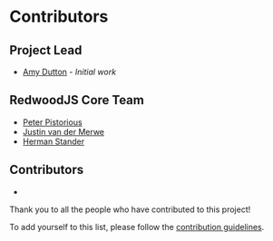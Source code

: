 # Contributors

## Project Lead
* [Amy Dutton](https://github.com/ahaywood) - *Initial work*

## RedwoodJS Core Team
* [Peter Pistorious](https://github.com/peterp)
* [Justin van der Merwe](https://github.com/justinvdm)
* [Herman Stander](https://github.com/harryhcs)

## Contributors
<!-- Add contributors here -->
-

Thank you to all the people who have contributed to this project!

To add yourself to this list, please follow the [contribution guidelines](CONTRIBUTING.md).
